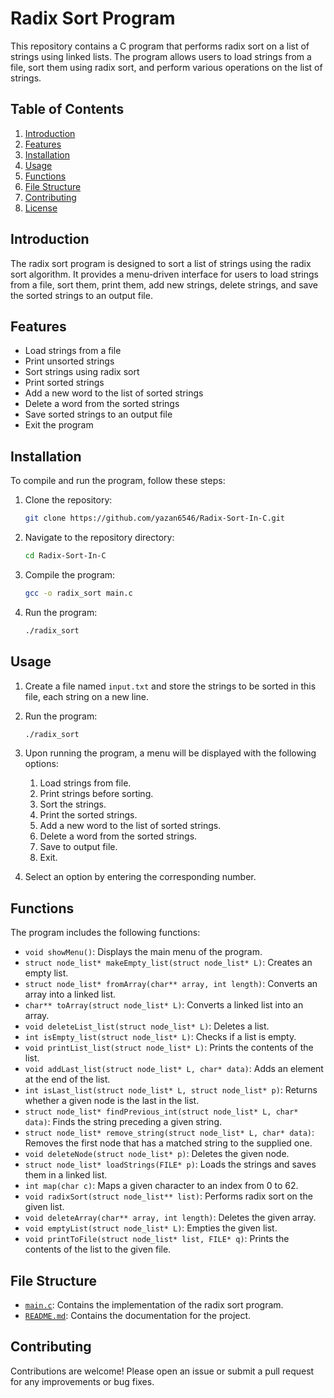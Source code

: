 # Radix Sort Program

This repository contains a C program that performs radix sort on a list of strings using linked lists. The program allows users to load strings from a file, sort them using radix sort, and perform various operations on the list of strings.

## Table of Contents

1. [Introduction](#introduction)
2. [Features](#features)
3. [Installation](#installation)
4. [Usage](#usage)
5. [Functions](#functions)
6. [File Structure](#file-structure)
7. [Contributing](#contributing)
8. [License](#license)

## Introduction

The radix sort program is designed to sort a list of strings using the radix sort algorithm. It provides a menu-driven interface for users to load strings from a file, sort them, print them, add new strings, delete strings, and save the sorted strings to an output file.

## Features

- Load strings from a file
- Print unsorted strings
- Sort strings using radix sort
- Print sorted strings
- Add a new word to the list of sorted strings
- Delete a word from the sorted strings
- Save sorted strings to an output file
- Exit the program

## Installation

To compile and run the program, follow these steps:

1. Clone the repository:
    ```sh
    git clone https://github.com/yazan6546/Radix-Sort-In-C.git
    ```
2. Navigate to the repository directory:
    ```sh
    cd Radix-Sort-In-C
    ```
3. Compile the program:
    ```sh
    gcc -o radix_sort main.c
    ```
4. Run the program:
    ```sh
    ./radix_sort
    ```

## Usage

1. Create a file named `input.txt` and store the strings to be sorted in this file, each string on a new line.
2. Run the program:
    ```sh
    ./radix_sort
    ```
3. Upon running the program, a menu will be displayed with the following options:

    1. Load strings from file.
    2. Print strings before sorting.
    3. Sort the strings.
    4. Print the sorted strings.
    5. Add a new word to the list of sorted strings.
    6. Delete a word from the sorted strings.
    7. Save to output file.
    8. Exit.

4. Select an option by entering the corresponding number.

## Functions

The program includes the following functions:

- `void showMenu()`: Displays the main menu of the program.
- `struct node_list* makeEmpty_list(struct node_list* L)`: Creates an empty list.
- `struct node_list* fromArray(char** array, int length)`: Converts an array into a linked list.
- `char** toArray(struct node_list* L)`: Converts a linked list into an array.
- `void deleteList_list(struct node_list* L)`: Deletes a list.
- `int isEmpty_list(struct node_list* L)`: Checks if a list is empty.
- `void printList_list(struct node_list* L)`: Prints the contents of the list.
- `void addLast_list(struct node_list* L, char* data)`: Adds an element at the end of the list.
- `int isLast_list(struct node_list* L, struct node_list* p)`: Returns whether a given node is the last in the list.
- `struct node_list* findPrevious_int(struct node_list* L, char* data)`: Finds the string preceding a given string.
- `struct node_list* remove_string(struct node_list* L, char* data)`: Removes the first node that has a matched string to the supplied one.
- `void deleteNode(struct node_list* p)`: Deletes the given node.
- `struct node_list* loadStrings(FILE* p)`: Loads the strings and saves them in a linked list.
- `int map(char c)`: Maps a given character to an index from 0 to 62.
- `void radixSort(struct node_list** list)`: Performs radix sort on the given list.
- `void deleteArray(char** array, int length)`: Deletes the given array.
- `void emptyList(struct node_list* L)`: Empties the given list.
- `void printToFile(struct node_list* list, FILE* q)`: Prints the contents of the list to the given file.

## File Structure

- [`main.c`](main.c): Contains the implementation of the radix sort program.
- [`README.md`](README.md): Contains the documentation for the project.

## Contributing

Contributions are welcome! Please open an issue or submit a pull request for any improvements or bug fixes.
